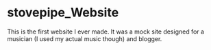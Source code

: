 # stovepipe_Website

This is the first website I ever made. It was a mock site designed for a musician (I used my actual music though) and blogger. 
